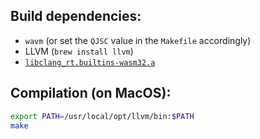 ## Build dependencies:

- `wavm` (or set the `QJSC` value in the `Makefile` accordingly)
- LLVM (`brew install llvm`)
- [`libclang_rt.builtins-wasm32.a`](https://github.com/jedisct1/libclang_rt.builtins-wasm32.a)

## Compilation (on MacOS):

```sh
export PATH=/usr/local/opt/llvm/bin:$PATH
make
```
